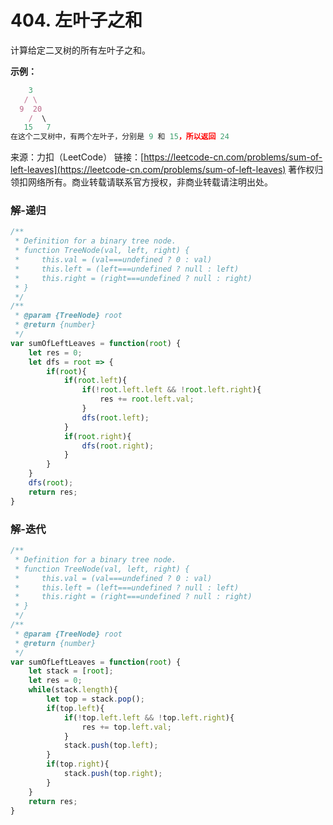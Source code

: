 #  404. 左叶子之和

计算给定二叉树的所有左叶子之和。

**示例：**

```js
    3
   / \
  9  20
    /  \
   15   7
在这个二叉树中，有两个左叶子，分别是 9 和 15，所以返回 24
```

来源：力扣（LeetCode）
链接：[https://leetcode-cn.com/problems/sum-of-left-leaves](https://leetcode-cn.com/problems/sum-of-left-leaves)
著作权归领扣网络所有。商业转载请联系官方授权，非商业转载请注明出处。


### 解-递归
```js
/**
 * Definition for a binary tree node.
 * function TreeNode(val, left, right) {
 *     this.val = (val===undefined ? 0 : val)
 *     this.left = (left===undefined ? null : left)
 *     this.right = (right===undefined ? null : right)
 * }
 */
/**
 * @param {TreeNode} root
 * @return {number}
 */
var sumOfLeftLeaves = function(root) {
	let res = 0;
	let dfs = root => {
		if(root){
			if(root.left){
				if(!root.left.left && !root.left.right){
					res += root.left.val;	
				}
				dfs(root.left);
			}
			if(root.right){
				dfs(root.right);
			}
		}
	}
	dfs(root);
	return res;
}
```

### 解-迭代
```js
/**
 * Definition for a binary tree node.
 * function TreeNode(val, left, right) {
 *     this.val = (val===undefined ? 0 : val)
 *     this.left = (left===undefined ? null : left)
 *     this.right = (right===undefined ? null : right)
 * }
 */
/**
 * @param {TreeNode} root
 * @return {number}
 */
var sumOfLeftLeaves = function(root) {
	let stack = [root];
	let res = 0;
	while(stack.length){
		let top = stack.pop();
		if(top.left){
			if(!top.left.left && !top.left.right){
				res += top.left.val;
			}
			stack.push(top.left);
		}
		if(top.right){
			stack.push(top.right);
		}
	}
	return res;
}
```